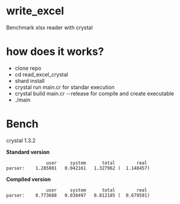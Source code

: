 # write_excel
Benchmark xlsx reader with crystal

# how does it works?
* clone repo
* cd read_excel_crystal
* shard install
* crystal run main.cr for standar execution
* crystal build main.cr --release for compile and create executable
* ./main

# Bench
crystal 1.3.2

**Standard version**
```
               user     system      total        real
parser:    1.285801   0.042161   1.327962 (  1.148457)
```

**Compiled version**
```
               user     system      total        real
parser:    0.773688   0.038497   0.812185 (  0.679591)
```